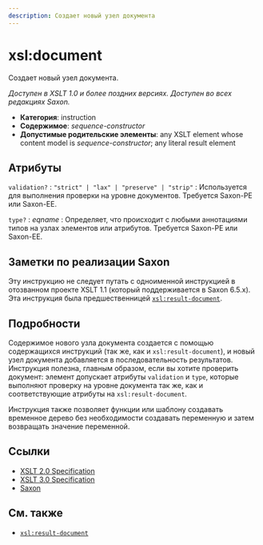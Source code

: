 ```yaml
---
description: Создает новый узел документа
---
```


# xsl:document

Создает новый узел документа.

_Доступен в XSLT 1.0 и более поздних версиях. Доступен во всех редакциях Saxon._

-   **Категория**: instruction
-   **Содержимое**: _sequence-constructor_
-   **Допустимые родительские элементы**: any XSLT element whose content model is _sequence-constructor_; any literal result element

## Атрибуты

`validation?`
: `"strict" | "lax" | "preserve" | "strip"`
: Используется для выполнения проверки на уровне документов. Требуется Saxon-PE или Saxon-EE.

`type?`
: _eqname_
: Определяет, что происходит с любыми аннотациями типов на узлах элементов или атрибутов. Требуется Saxon-PE или Saxon-EE.

## Заметки по реализации Saxon

Эту инструкцию не следует путать с одноименной инструкцией в отозванном проекте XSLT 1.1 (который поддерживается в Saxon 6.5.x). Эта инструкция была предшественницей [`xsl:result-document`](xsl-result-document.md).

## Подробности

Содержимое нового узла документа создается с помощью содержащихся инструкций (так же, как и `xsl:result-document`), и новый узел документа добавляется в последовательность результатов. Инструкция полезна, главным образом, если вы хотите проверить документ: элемент допускает атрибуты `validation` и `type`, которые выполняют проверку на уровне документа так же, как и соответствующие атрибуты на `xsl:result-document`.

Инструкция также позволяет функции или шаблону создавать временное дерево без необходимости создавать переменную и затем возвращать значение переменной.

## Ссылки

-   [XSLT 2.0 Specification](http://www.w3.org/TR/xslt20/#element-document)
-   [XSLT 3.0 Specification](http://www.w3.org/TR/xslt-30/#element-document)
-   [Saxon](https://www.saxonica.com/html/documentation/xsl-elements/document.html)

## См. также

-   [`xsl:result-document`](xsl-result-document.md)
